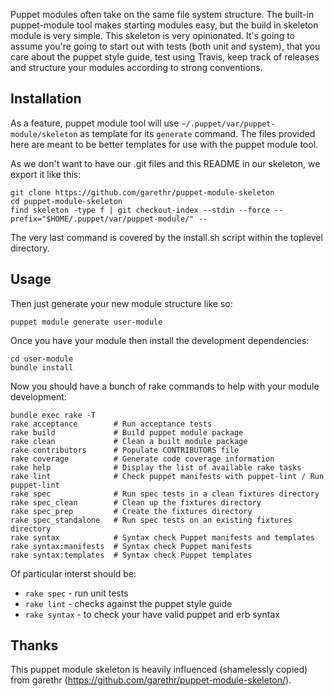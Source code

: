 Puppet modules often take on the same file system structure. The
built-in puppet-module tool makes starting modules easy, but the build
in skeleton module is very simple. This skeleton is very opinionated.
It's going to assume you're going to start out with tests (both unit and
system), that you care about the puppet style guide, test using Travis,
keep track of releases and structure your modules according to strong
conventions.

## Installation

As a feature, puppet module tool will use `~/.puppet/var/puppet-module/skeleton`
as template for its `generate` command. The files provided here are
meant to be better templates for use with the puppet module tool.

As we don't want to have our .git files and this README in our skeleton, we export it like this:

    git clone https://github.com/garethr/puppet-module-skeleton
    cd puppet-module-skeleton
    find skeleton -type f | git checkout-index --stdin --force --prefix="$HOME/.puppet/var/puppet-module/" --

The very last command is covered by the install.sh script within the toplevel directory.

## Usage

Then just generate your new module structure like so:

    puppet module generate user-module

Once you have your module then install the development dependencies:

    cd user-module
    bundle install

Now you should have a bunch of rake commands to help with your module
development:

    bundle exec rake -T
    rake acceptance        # Run acceptance tests
    rake build             # Build puppet module package
    rake clean             # Clean a built module package
    rake contributors      # Populate CONTRIBUTORS file
    rake coverage          # Generate code coverage information
    rake help              # Display the list of available rake tasks
    rake lint              # Check puppet manifests with puppet-lint / Run puppet-lint
    rake spec              # Run spec tests in a clean fixtures directory
    rake spec_clean        # Clean up the fixtures directory
    rake spec_prep         # Create the fixtures directory
    rake spec_standalone   # Run spec tests on an existing fixtures directory
    rake syntax            # Syntax check Puppet manifests and templates
    rake syntax:manifests  # Syntax check Puppet manifests
    rake syntax:templates  # Syntax check Puppet templates

Of particular interst should be:

* `rake spec` - run unit tests
* `rake lint` - checks against the puppet style guide
* `rake syntax` - to check your have valid puppet and erb syntax

## Thanks

This puppet module skeleton is heavily influenced (shamelessly copied) from garethr (https://github.com/garethr/puppet-module-skeleton/).
